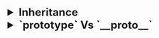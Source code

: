 
<details >
 <summary style="font-size: x-large; font-weight: bold">Inheritance</summary>


1. #### Inheritance using `Classes`

```javascript
class Person {
  talk() {
    return 'Talking';
  }
}

const me = new Person();
const you = new Person();
me.talk(); // Talking
you.talk(); // Talking

// To update the function for both instances you only have to do it once:
Person.prototype.talk = function () {
  return 'New and improved Talking';
}; 
```

2. Inheritance using a `Constructor Function`

```javascript
function Person() {};
Person.prototype.talk = function () {
  return 'Talking';
}

const me = new Person();
const you = new Person();
me.talk(); // Talking
you.talk(); // Talking
```

3. Inheritance using `pure objects with Object.create`

```javascript
const person = {
  talk() {
    return 'Talking';
  }
}
const me = Object.create(person);
me.talk(); // Talking
```
Note: Using Object.create to build the inheritance chain is no longer recommended. Use Object.setPrototypeOf instead.

4. Inheritance using `pure objects with Object.setPrototypeOf`

```javascript
const person = {}
person.__proto__.talk = function (){
  return 'Talking';
}
const me = {};
Object.setPrototypeOf(me, person);
me.talk(); // Talking
```

5. Extending a Class using `extends`
```javascript
class Person {
  talk() {
    return 'talking';
  }
}

class SuperHuman extends Person {
  fly() {
    return 'flying';
  }
}
const me = new Person();
console.log(me.talk); // talk exists
console.log(me.fly); // fly does NOT exists

const you = new SuperHuman();
console.log(you.fly); // fly exists
console.log(you.talk); // talk also exists!
```

Important caveat

1. `Properties vs. Methods`

![img.png](img.png)

Anything that is not defined as `method` will not change for child instances
even if we change it in the parent. Like in above example property `age` is not changed even
after changing `age` of parent `person`

![img_1.png](img_1.png)

_**`Property` is what a parent have and `Method` are what they do**_

Referred Video: https://youtu.be/1UTqFAjYx1k?si=FHSI15TwIILvqMIs

</details>



<details >
 <summary style="font-size: x-large; font-weight: bold">`prototype` Vs `__proto__`</summary>

### `__proto__`

Creating an Object

```javascript
//1.
const me = {};

//2.
const me = new Object();

//3. 
const me = Object.create({});
```

![img_3.png](img_3.png)

Every `Object` has an `__proto__` property.
![img_4.png](img_4.png)

1. `__proto__` in `Array`
   ![img_6.png](img_6.png)

2. `__proto__` in `String`
   ![img_7.png](img_7.png)

3. `__proto__` in `Chain of Object`
   ![img_8.png](img_8.png)

Creating instance of `ben` from `sina` object
![img_9.png](img_9.png)
![img_12.png](img_12.png)

![img_13.png](img_13.png)


### `prototype`

![img_14.png](img_14.png)
![img_16.png](img_16.png)

`prototype` does not belong to any `Object` or instances but only to `Constructor functions` or
`Classes`

![img_17.png](img_17.png)
![img_18.png](img_18.png)
![img_19.png](img_19.png)

![img_20.png](img_20.png)

We are creating instances of `me` constructor function of Object
![img_21.png](img_21.png)


Referred Video: https://youtu.be/1UTqFAjYx1k?si=_rYdylQi8aK3zaO6

</details>


